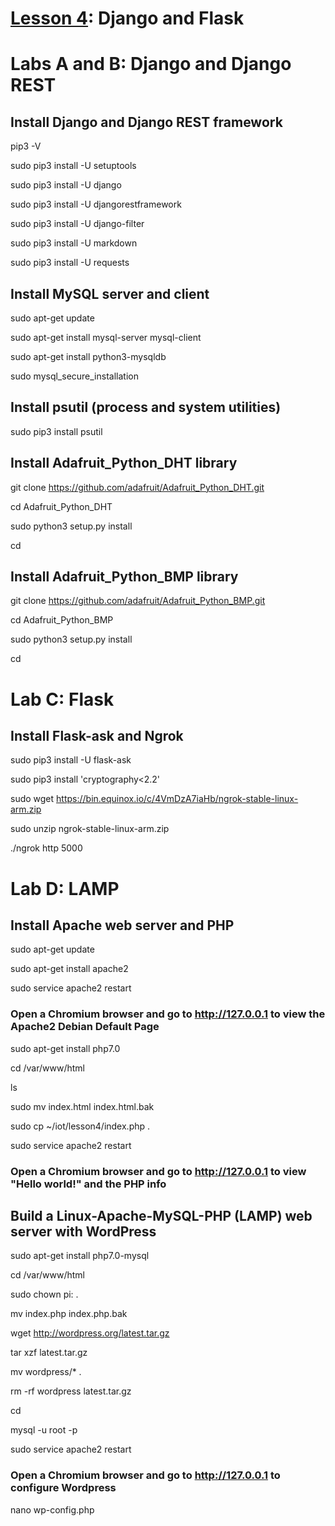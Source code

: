 # <a href="https://goo.gl/bhktY0">Lesson 4</a>: Django and Flask

# Labs A and B: Django and Django REST

## Install Django and Django REST framework

pip3 -V

sudo pip3 install -U setuptools

sudo pip3 install -U django

sudo pip3 install -U djangorestframework

sudo pip3 install -U django-filter

sudo pip3 install -U markdown

sudo pip3 install -U requests

## Install MySQL server and client

sudo apt-get update

sudo apt-get install mysql-server mysql-client

sudo apt-get install python3-mysqldb

sudo mysql_secure_installation

## Install psutil (process and system utilities)

sudo pip3 install psutil

## Install Adafruit_Python_DHT library

git clone https://github.com/adafruit/Adafruit_Python_DHT.git

cd Adafruit_Python_DHT

sudo python3 setup.py install

cd

## Install Adafruit_Python_BMP library

git clone https://github.com/adafruit/Adafruit_Python_BMP.git

cd Adafruit_Python_BMP

sudo python3 setup.py install

cd

# Lab C: Flask

## Install Flask-ask and Ngrok

sudo pip3 install -U flask-ask

sudo pip3 install 'cryptography<2.2'

sudo wget https://bin.equinox.io/c/4VmDzA7iaHb/ngrok-stable-linux-arm.zip

sudo unzip ngrok-stable-linux-arm.zip

./ngrok http 5000

# Lab D: LAMP

## Install Apache web server and PHP

sudo apt-get update

sudo apt-get install apache2

sudo service apache2 restart

### Open a Chromium browser and go to http://127.0.0.1 to view the Apache2 Debian Default Page

sudo apt-get install php7.0

cd /var/www/html

ls

sudo mv index.html index.html.bak

sudo cp ~/iot/lesson4/index.php .

sudo service apache2 restart

### Open a Chromium browser and go to http://127.0.0.1 to view "Hello world!" and the PHP info

## Build a Linux-Apache-MySQL-PHP (LAMP) web server with WordPress 

sudo apt-get install php7.0-mysql

cd /var/www/html

sudo chown pi: .

mv index.php index.php.bak

wget http://wordpress.org/latest.tar.gz

tar xzf latest.tar.gz

mv wordpress/* .

rm -rf wordpress latest.tar.gz

cd

mysql -u root -p

sudo service apache2 restart

### Open a Chromium browser and go to http://127.0.0.1 to configure Wordpress

nano wp-config.php
